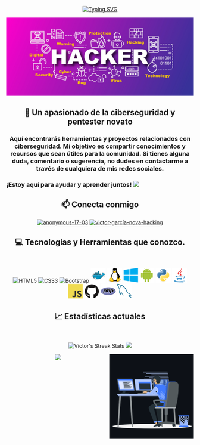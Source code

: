<p align="center">
  <a href="https://github.com/anonymous-17-03">
    <img src="https://readme-typing-svg.demolab.com?font=Fira+Code&duration=6000&pause=1000&color=2AA889&center=true&vCenter=true&width=435&lines=✨Hola,+soy+Victor+García✨;✨Te+doy+la+bienvenida+a+mi+GitHub✨" alt="Typing SVG" />
  </a>
</p>

<p align="center">
  <img src="img3.jpg" alt="Banner">
</p>

<h2 align="center">🚀 Un apasionado de la ciberseguridad y pentester novato</h2>
<h3 align="center">Aquí encontrarás herramientas y proyectos relacionados con ciberseguridad. Mi objetivo es compartir conocimientos y recursos que sean útiles para la comunidad. Si tienes alguna duda, comentario o sugerencia, no dudes en contactarme a través de cualquiera de mis redes sociales.</h3>
<h3>¡Estoy aquí para ayudar y aprender juntos! <img src="https://media.giphy.com/media/hvRJCLFzcasrR4ia7z/giphy.gif" width="29px"> </h3>

<div align="center">
  
## :mailbox: Conecta conmigo

<p align="center">
<a href="https://github.com/anonymous-17-03" target="blank"><img align="center" src="https://raw.githubusercontent.com/rahuldkjain/github-profile-readme-generator/master/src/images/icons/Social/github.svg" alt="anonymous-17-03" height="30" width="40" /></a>
<a href="https://linkedin.com/in/victor-garcía-nova-hacking" target="blank"><img align="center" src="https://raw.githubusercontent.com/rahuldkjain/github-profile-readme-generator/master/src/images/icons/Social/linked-in-alt.svg" alt="victor-garcía-nova-hacking" height="30" width="40" /></a>
</p>

</div>

<div align="center">
  
## :computer: Tecnologías y Herramientas que conozco.
  
<br />
<p align="center">
  <img src="https://cdn.jsdelivr.net/gh/devicons/devicon/icons/html5/html5-original.svg" height="40" width="40" alt="HTML5"/>
  <img src="https://cdn.jsdelivr.net/gh/devicons/devicon/icons/css3/css3-original.svg" height="40" width="40" alt="CSS3"/>
  <img src="https://cdn.jsdelivr.net/gh/devicons/devicon/icons/bootstrap/bootstrap-original.svg" height="40" width="40" alt="Bootstrap"/>
  <img src="https://raw.githubusercontent.com/devicons/devicon/master/icons/docker/docker-original.svg" height="40" width="40" alt="Docker"/>
  <img src="https://raw.githubusercontent.com/devicons/devicon/master/icons/linux/linux-original.svg" height="40" width="40" alt="Linux"/>
  <img src="https://raw.githubusercontent.com/devicons/devicon/master/icons/windows8/windows8-original.svg" height="40" width="40" alt="Windows"/>
  <img src="https://raw.githubusercontent.com/devicons/devicon/master/icons/android/android-original.svg" height="40" width="40" alt="Android"/>
  <img src="https://raw.githubusercontent.com/devicons/devicon/master/icons/python/python-original.svg" height="40" width="40" alt="Python"/>
  <img src="https://raw.githubusercontent.com/devicons/devicon/master/icons/java/java-original.svg" height="40" width="40" alt="Java"/>
  <img src="https://raw.githubusercontent.com/devicons/devicon/master/icons/javascript/javascript-original.svg" height="40" width="40" alt="JavaScript"/>
  <img src="https://raw.githubusercontent.com/devicons/devicon/master/icons/github/github-original.svg" height="40" width="40" alt="GitHub"/>
  <img src="https://raw.githubusercontent.com/devicons/devicon/master/icons/php/php-original.svg" height="40" width="40" alt="PHP"/>
  <img src="https://raw.githubusercontent.com/devicons/devicon/master/icons/mysql/mysql-original.svg" height="40" width="40" alt="SQL"/>
</p>

</div>

<div align="center">
  
## :chart_with_upwards_trend: Estadísticas actuales
  
<br />

<p align="center"><img width="45%" src="https://github-readme-streak-stats.herokuapp.com/?user=anonymous-17-03&theme=dark&show_icons=true" alt="Victor's Streak Stats"/>

<img width="45%" src="https://github-readme-stats.vercel.app/api?username=anonymous-17-03&show_icons=true&theme=dark"/>
</p>

<p align="center"><img width="45%" src="https://github-readme-stats.vercel.app/api/top-langs/?username=anonymous-17-03&theme=dark"/>
<img width="45%" align="right" src="animation_500_kxa883sd.gif" alt="animation" /></p>

</p>

</div>
